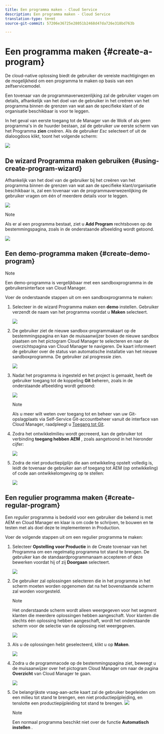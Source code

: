 ```yaml
---
title: Een programma maken - Cloud Service
description: Een programma maken - Cloud Service
translation-type: tm+mt
source-git-commit: 57206e36725e28051b2468d47da726e318bd763b

---
```



# Een programma maken {#create-a-program}

De cloud-native oplossing biedt de gebruiker de vereiste machtigingen en de mogelijkheid om een programma te maken op basis van een zelfservicemodel.

Een tovenaar van de programmaverwezenlijking zal de gebruiker vragen om details, afhankelijk van het doel van de gebruiker in het creëren van het programma binnen de grenzen van wat aan de specifieke klant of de organisatie beschikbaar is voor te leggen.

In het geval van eerste toegang tot de Manager van de Wolk of als geen programma&#39;s in de huurder bestaan, zal de gebruiker uw eerste scherm van het Programma **zien** creëren. Als de gebruiker *Esc* selecteert of uit de dialoogdoos klikt, toont het volgende scherm:

![](assets/create-program1.png)


## De wizard Programma maken gebruiken {#using-create-program-wizard}

Afhankelijk van het doel van de gebruiker bij het creëren van het programma binnen de grenzen van wat aan de specifieke klant/organisatie beschikbaar is, zal een tovenaar van de programmaverwezenlijking de gebruiker vragen om één of meerdere details voor te leggen.

![](assets/create-program-2.png)

>[!NOTE]
>Als er al een programma bestaat, ziet u **Add Program** rechtsboven op de bestemmingspagina, zoals in de onderstaande afbeelding wordt getoond.

![](assets/create-program-add.png)

## Een demo-programma maken {#create-demo-program}

>[!NOTE]
>
Een demo-programma is vergelijkbaar met een sandboxprogramma in de gebruikersinterface van Cloud Manager.

Voer de onderstaande stappen uit om een sandboxprogramma te maken:

1. Selecteer in de wizard Programma maken een **demo** instellen. Gebruiker verzendt de naam van het programma voordat u **Maken** selecteert.

   ![](assets/create-program-setupdemo.png)

1. De gebruiker ziet de nieuwe sandbox-programmakaart op de bestemmingspagina en kan de muisaanwijzer boven de nieuwe sandbox plaatsen om het pictogram Cloud Manager te selecteren en naar de overzichtspagina van Cloud Manager te navigeren. De kaart informeert de gebruiker over de status van automatische installatie van het nieuwe sandboxprogramma. De gebruiker zal progressie zien.

   ![](assets/program-create-setupdemo2.png)

1. Nadat het programma is ingesteld en het project is gemaakt, heeft de gebruiker toegang tot de koppeling **Git** beheren, zoals in de onderstaande afbeelding wordt getoond:

   ![](assets/create-program4.png)

   >[!NOTE]
   >
   >Als u meer wilt weten over toegang tot en beheer van uw Git-opslagplaats via Self-Service Git-accountbeheer vanuit de interface van Cloud Manager, raadpleegt u [Toegang tot Git](/help/implementing/cloud-manager/accessing-git.md).


1. Zodra het ontwikkelmilieu wordt gecreeerd, kan de gebruiker tot verbinding **toegang hebben AEM** , zoals aangetoond in het hieronder cijfer:

   ![](assets/create-program-5.png)

1. Zodra de niet productiepijplijn die aan ontwikkeling opstelt volledig is, leidt de tovenaar de gebruiker aan of toegang tot AEM (op ontwikkeling) of code aan ontwikkelomgeving op te stellen:

   ![](assets/create-program-setup-deploy.png)


## Een regulier programma maken {#create-regular-program}

Een *regulier* programma is bedoeld voor een gebruiker die bekend is met AEM en Cloud Manager en klaar is om code te schrijven, te bouwen en te testen met als doel deze te implementeren in Production.

Voer de volgende stappen uit om een regulier programma te maken:

1. Selecteer **Opstelling voor Productie** in de Create tovenaar van het Programma om een regelmatig programma tot stand te brengen. De gebruiker kan de standaardprogrammanaam accepteren of deze bewerken voordat hij of zij **Doorgaan** selecteert.

   ![](assets/set-up-prod1.png)

1. De gebruiker zal oplossingen selecteren die in het programma in het scherm moeten worden opgenomen dat na het bovenstaande scherm zal worden voorgesteld.



   >[!NOTE]
   >
   >Het onderstaande scherm wordt alleen weergegeven voor het segment klanten die meerdere oplossingen hebben aangeschaft. Voor klanten die slechts één oplossing hebben aangeschaft, wordt het onderstaande scherm voor de selectie van de oplossing niet weergegeven.

   ![](assets/set-up-prod2.png)

1. Als u de oplossingen hebt geselecteerd, klikt u op **Maken**.

   ![](assets/set-up-prod3.png)

1. Zodra u de programmacode op de bestemmingspagina ziet, beweegt u de muisaanwijzer over het pictogram Cloud Manager om naar de pagina **Overzicht** van Cloud Manager te gaan.

   ![](assets/set-up-prod4.png)

1. De belangrijkste vraag-aan-actie kaart zal de gebruiker begeleiden om een milieu tot stand te brengen, een niet productiepijpleiding, en tenslotte een productiepijpleiding tot stand te brengen.
   ![](assets/set-up-prod5.png)


   >[!NOTE]
   >
   >Een normaal programma beschikt niet over de functie **Automatisch instellen** .






